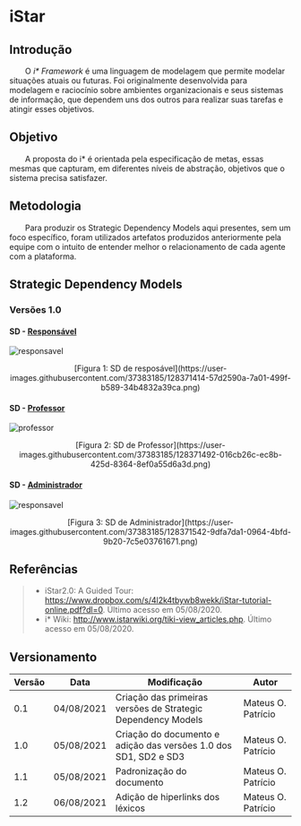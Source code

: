 # iStar

## Introdução

&emsp;&emsp;O  _i* Framework_  é uma linguagem de modelagem que permite modelar situações atuais ou futuras. Foi originalmente desenvolvida para modelagem e raciocínio sobre ambientes organizacionais e seus sistemas de informação, que dependem uns dos outros para realizar suas tarefas e atingir esses objetivos.

## Objetivo

&emsp;&emsp;A proposta do i* é orientada pela especificação de metas, essas mesmas que capturam, em diferentes níveis de abstração, objetivos que o sistema precisa satisfazer.

## Metodologia

&emsp;&emsp;Para produzir os Strategic Dependency Models aqui presentes, sem um foco específico, foram utilizados artefatos produzidos anteriormente pela equipe com o intuito de entender melhor o relacionamento de cada agente com a plataforma.

## Strategic Dependency Models

### Versões 1.0

#### SD - [Responsável](/base/requisitos/modelagem/lexicos/#lexico-responsavel)
![responsavel](https://user-images.githubusercontent.com/37383185/128371414-57d2590a-7a01-499f-b589-34b4832a39ca.png)
<center>[Figura 1: SD de resposável](https://user-images.githubusercontent.com/37383185/128371414-57d2590a-7a01-499f-b589-34b4832a39ca.png)</center>

#### SD - [Professor](/base/requisitos/modelagem/lexicos/#lexico-professor)
![professor](https://user-images.githubusercontent.com/37383185/128371492-016cb26c-ec8b-425d-8364-8ef0a55d6a3d.png)
<center>[Figura 2: SD de Professor](https://user-images.githubusercontent.com/37383185/128371492-016cb26c-ec8b-425d-8364-8ef0a55d6a3d.png)</center>

#### SD - [Administrador](/base/requisitos/modelagem/lexicos/#lexico-administrador)
![responsavel](https://user-images.githubusercontent.com/37383185/128371542-9dfa7da1-0964-4bfd-9b20-7c5e03761671.png)
<center>[Figura 3: SD de Administrador](https://user-images.githubusercontent.com/37383185/128371542-9dfa7da1-0964-4bfd-9b20-7c5e03761671.png)</center>

## Referências

> - iStar2.0: A Guided Tour: https://www.dropbox.com/s/4l2k4tbywb8wekk/iStar-tutorial-online.pdf?dl=0. Último acesso em 05/08/2020.
> - i* Wiki: http://www.istarwiki.org/tiki-view_articles.php. Último acesso em 05/08/2020.


## Versionamento
| Versão | Data | Modificação | Autor |
|--|--|--|--|
|0.1|04/08/2021| Criação das primeiras versões de Strategic Dependency Models | Mateus O. Patrício |
|1.0|05/08/2021| Criação do documento e adição das versões 1.0 dos SD1, SD2 e SD3 | Mateus O. Patrício |
|1.1|05/08/2021| Padronização do documento | Mateus O. Patrício |
|1.2|06/08/2021| Adição de hiperlinks dos léxicos | Mateus O. Patrício |